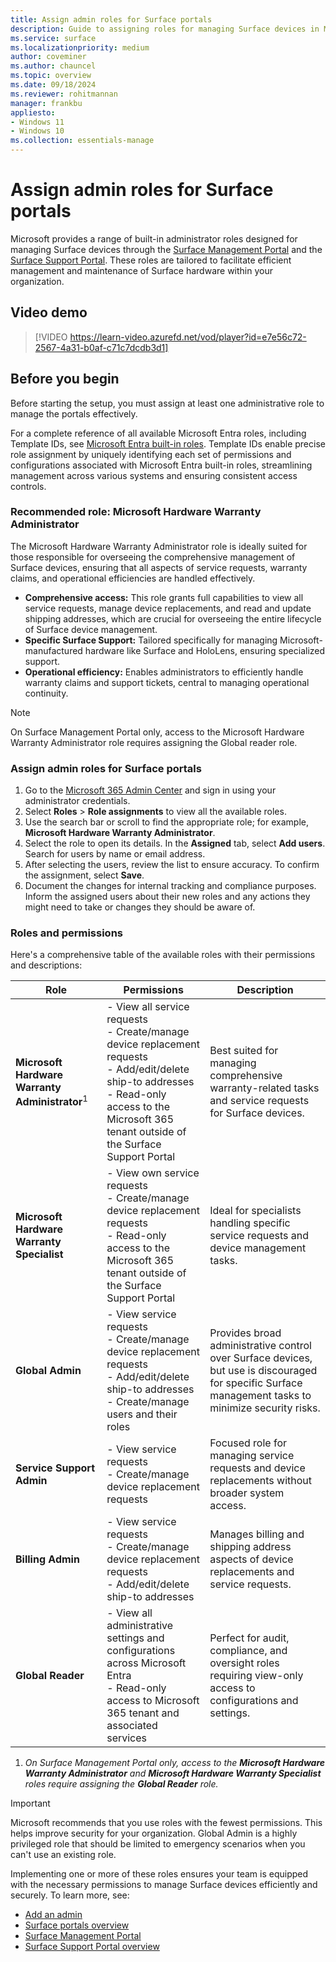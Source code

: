 ```yaml
---
title: Assign admin roles for Surface portals
description: Guide to assigning roles for managing Surface devices in Microsoft 365 Admin Center, ensuring secure and efficient operations. 
ms.service: surface
ms.localizationpriority: medium
author: coveminer
ms.author: chauncel
ms.topic: overview
ms.date: 09/18/2024
ms.reviewer: rohitmannan  
manager: frankbu
appliesto:
- Windows 11
- Windows 10
ms.collection: essentials-manage  
---
```


# Assign admin roles for Surface portals

Microsoft provides a range of built-in administrator roles designed for managing Surface devices through the [Surface Management Portal](surface-management-portal.md) and the [Surface Support Portal](surface-support-portal.md). These roles are tailored to facilitate efficient management and maintenance of Surface hardware within your organization.

## Video demo

> [!VIDEO https://learn-video.azurefd.net/vod/player?id=e7e56c72-2567-4a31-b0af-c71c7dcdb3d1]

## Before you begin

Before starting the setup, you must assign at least one administrative role to manage the portals effectively. 

For a complete reference of all available Microsoft Entra roles, including Template IDs, see [Microsoft Entra built-in roles](/entra/identity/role-based-access-control/permissions-reference). Template IDs enable precise role assignment by uniquely identifying each set of permissions and configurations associated with Microsoft Entra built-in roles, streamlining management across various systems and ensuring consistent access controls.

### Recommended role: Microsoft Hardware Warranty Administrator

The Microsoft Hardware Warranty Administrator role is ideally suited for those responsible for overseeing the comprehensive management of Surface devices, ensuring that all aspects of service requests, warranty claims, and operational efficiencies are handled effectively. 

- **Comprehensive access:** This role grants full capabilities to view all service requests, manage device replacements, and read and update shipping addresses, which are crucial for overseeing the entire lifecycle of Surface device management.
- **Specific Surface Support:** Tailored specifically for managing Microsoft-manufactured hardware like Surface and HoloLens, ensuring specialized support.
- **Operational efficiency:** Enables administrators to efficiently handle warranty claims and support tickets, central to managing operational continuity.

> [!NOTE]
> On Surface Management Portal only, access to the Microsoft Hardware Warranty Administrator role requires assigning the Global reader role.


### Assign admin roles for Surface portals

1. Go to the [Microsoft 365 Admin Center](https://admin.microsoft.com) and sign in using your administrator credentials.
2. Select **Roles** > **Role assignments** to view all the available roles.
3. Use the search bar or scroll to find the appropriate role; for example, **Microsoft Hardware Warranty Administrator**.
4. Select the role to open its details. In the **Assigned** tab, select **Add users**. Search for users by name or email address.
5. After selecting the users, review the list to ensure accuracy. To confirm the assignment, select **Save**.
6. Document the changes for internal tracking and compliance purposes. Inform the assigned users about their new roles and any actions they might need to take or changes they should be aware of.

### Roles and permissions

Here's a comprehensive table of the available roles with their permissions and descriptions:

| Role                                  | Permissions                                                                                                                                                 | Description                                                   |
| ------------------------------------- | ----------------------------------------------------------------------------------------------------------------------------------------------------------- | ------------------------------------------------------------- |
| **Microsoft Hardware Warranty Administrator**<sup>1</sup> | - View all service requests<br>- Create/manage device replacement requests<br>- Add/edit/delete ship-to addresses<br>- Read-only access to the Microsoft 365 tenant outside of the Surface Support Portal | Best suited for managing comprehensive warranty-related tasks and service requests for Surface devices. |
| **Microsoft Hardware Warranty Specialist**     | - View own service requests<br>- Create/manage device replacement requests<br>- Read-only access to the Microsoft 365 tenant outside of the Surface Support Portal | Ideal for specialists handling specific service requests and device management tasks. |
| **Global Admin**                         | - View service requests<br>- Create/manage device replacement requests<br>- Add/edit/delete ship-to addresses<br>- Create/manage users and their roles             | Provides broad administrative control over Surface devices, but use is discouraged for specific Surface management tasks to minimize security risks. |
| **Service Support Admin**                | - View service requests<br>- Create/manage device replacement requests                                                                                              | Focused role for managing service requests and device replacements without broader system access. |
| **Billing Admin**                        | - View service requests<br>- Create/manage device replacement requests<br>- Add/edit/delete ship-to addresses                                                     | Manages billing and shipping address aspects of device replacements and service requests. |
| **Global Reader**                        | - View all administrative settings and configurations across Microsoft Entra<br>- Read-only access to Microsoft 365 tenant and associated services             | Perfect for audit, compliance, and oversight roles requiring view-only access to configurations and settings.|

1. *On Surface Management Portal only, access to the **Microsoft Hardware Warranty Administrator** and **Microsoft Hardware Warranty Specialist** roles require assigning the **Global Reader** role.*

> [!IMPORTANT]
> Microsoft recommends that you use roles with the fewest permissions. This helps improve security for your organization. Global Admin is a highly privileged role that should be limited to emergency scenarios when you can't use an existing role.

Implementing one or more of these roles ensures your team is equipped with the necessary permissions to manage Surface devices efficiently and securely. To learn more, see: 

- [Add an admin](/microsoft-365/admin/add-users/assign-admin-roles#steps-add-an-admin)
- [Surface portals overview](surface-portals.md)
- [Surface Management Portal](surface-management-portal.md)
- [Surface Support Portal overview](surface-support-portal.md)
